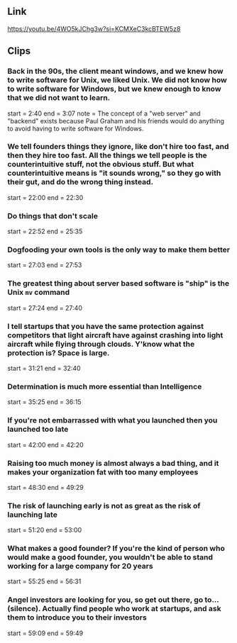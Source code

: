 ## Link
https://youtu.be/4WO5kJChg3w?si=KCMXeC3kcBTEW5z8

## Clips

### Back in the 90s, the client meant windows, and we knew how to write software for Unix, we liked Unix. We did not know how to write software for Windows, but we knew enough to know that we did not want to learn.
start = 2:40
end = 3:07
note = The concept of a "web server" and "backend" exists because Paul Graham and his friends would do anything to avoid having to write software for Windows.

### We tell founders things they ignore, like don't hire too fast, and then they hire too fast. All the things we tell people is the counterintuitive stuff, not the obvious stuff. But what counterintuitive means is "it sounds wrong," so they go with their gut, and do the wrong thing instead.
start = 22:00
end = 22:30

### Do things that don't scale
start = 22:52
end = 25:35

### Dogfooding your own tools is the only way to make them better
start = 27:03
end = 27:53

### The greatest thing about server based software is "ship" is the Unix `mv` command
start = 27:24
end = 27:40

### I tell startups that you have the same protection against competitors that light aircraft have against crashing into light aircraft while flying through clouds. Y'know what the protection is? Space is large.
start = 31:21
end = 32:40

### Determination is much more essential than Intelligence
start = 35:25
end = 36:15

### If you're not embarrassed with what you launched then you launched too late
start = 42:00
end = 42:20

### Raising too much money is almost always a bad thing, and it makes your organization fat with too many employees
start = 48:30
end = 49:29

### The risk of launching early is not as great as the risk of launching late
start = 51:20
end = 53:00

### What makes a good founder? If you're the kind of person who would make a good founder, you wouldn't be able to stand working for a large company for 20 years
start = 55:25
end = 56:31

### Angel investors are looking for you, so get out there, go to... (silence). Actually find people who work at startups, and ask them to introduce you to their investors
start = 59:09
end = 59:49